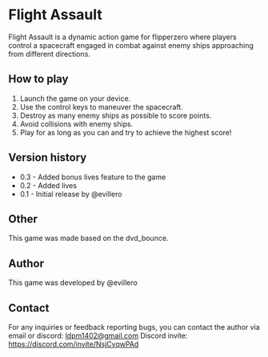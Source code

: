 # Flight Assault

Flight Assault is a dynamic action game for flipperzero where players control a spacecraft engaged in combat against enemy ships approaching from different directions.

## How to play

1. Launch the game on your device.
2. Use the control keys to maneuver the spacecraft.
3. Destroy as many enemy ships as possible to score points.
4. Avoid collisions with enemy ships.
5. Play for as long as you can and try to achieve the highest score!

## Version history
- 0.3 - Added bonus lives feature to the game
- 0.2 - Added lives 
- 0.1 - Initial release by @evillero

## Other

This game was made based on the dvd_bounce.

## Author

This game was developed by @evillero

## Contact

For any inquiries or feedback reporting bugs, you can contact the author via email or discord: 
ldpm1402@gmail.com
Discord invite: https://discord.com/invite/NsjCvqwPAd
